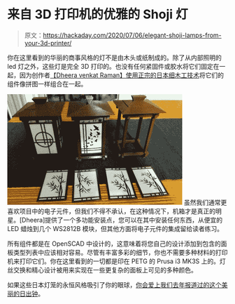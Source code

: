 # 来自 3D 打印机的优雅的 Shoji 灯

> 原文：<https://hackaday.com/2020/07/06/elegant-shoji-lamps-from-your-3d-printer/>

你在这里看到的华丽的商事风格的灯不是由木头或纸制成的。除了从内部照明的 led 灯之外，这些灯是完全 3D 打印的。也没有任何紧固件或胶水将它们固定在一起，因为创作者[【Dheera venkat Raman】使用正宗的日本细木工技术](https://github.com/dheera/shoji-lamps)将它们的组件像拼图一样组合在一起。

[![](img/05fcd579edbcfdfc4c3b716cd122de7e.png)](https://hackaday.com/wp-content/uploads/2020/06/shojilamp_detail.jpg) 虽然我们通常更喜欢项目中的电子元件，但我们不得不承认，在这种情况下，机箱才是真正的明星。[Dheera]提供了一个多功能安装点，您可以在其中安装任何东西，从便宜的 LED 蜡烛到几个 WS2812B 模块，但其他方面将电子元件的集成留给读者练习。

所有组件都是在 OpenSCAD 中设计的，这意味着将您自己的设计添加到包含的面板类型列表中应该相对容易。尽管有丰富多彩的细节，你也不需要多种材料的打印机来打印它们。你在这里看到的一切都是印在 PETG 的 Prusa i3 MK3S 上的。灯丝交换和精心设计被用来实现在一些更复杂的面板上可见的多种颜色。

如果这些日本灯笼的永恒风格吸引了你的眼球，[你会爱上我们去年报道过的这个美丽的日出钟](https://hackaday.com/2019/11/03/rise-and-shine-with-this-japanese-inspired-clock/)。